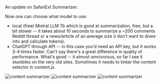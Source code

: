 An update on SafariExt Summarizer:

Now one can choose what model to use: 
- local (free) Mistral LLM 7b which is good at summarization, free, but a bit slower -- it takes about 10 seconds to summarize a ~200 comments Reddit thread or a news/article of an average size (i don't want to divee into and calculate tokens).
- ChatGPT through API -- in this case you'd need an API key, but it works 3-4 times faster.
Can't say there's a great difference in quality of performance. What's good -- it almost omnivorous, so far I see  it stumbles on the very old sites. Sometimes it needs to tinker the content selector in content.js.

![content summarizer](../Balloon_Ride_to_Space_1)
![content summarizer](../Balloon_Ride_to_Space_Mistral)
![content summarizer](../Balloon_Ride_to_Space_GPT)
